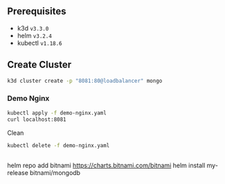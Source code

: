 ## Prerequisites
- k3d `v3.3.0`
- helm `v3.2.4`
- kubectl `v1.18.6`

## Create Cluster
```bash
k3d cluster create -p "8081:80@loadbalancer" mongo
```

### Demo Nginx
```bash
kubectl apply -f demo-nginx.yaml
curl localhost:8081
```

Clean
```bash
kubectl delete -f demo-nginx.yaml
```

##
helm repo add bitnami https://charts.bitnami.com/bitnami
helm install my-release bitnami/mongodb
